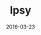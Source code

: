 ---
layout: site
title: "Ipsy"
date: 2016-03-23
categories: [lifestyle]
version: 1.2.32
major: 1
minor: 2
patch: 32
slug: ipsy
link: https://www.ipsy.com/
permalink: /sites/:slug
---